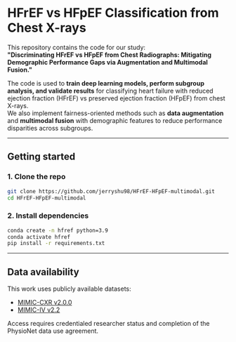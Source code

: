 # HFrEF vs HFpEF Classification from Chest X-rays

This repository contains the code for our study:  
**"Discriminating HFrEF vs HFpEF from Chest Radiographs: Mitigating Demographic Performance Gaps via Augmentation and Multimodal Fusion."**

The code is used to **train deep learning models, perform subgroup analysis, and validate results** for classifying heart failure with reduced ejection fraction (HFrEF) vs preserved ejection fraction (HFpEF) from chest X-rays.  
We also implement fairness-oriented methods such as **data augmentation** and **multimodal fusion** with demographic features to reduce performance disparities across subgroups.

---

## Getting started

### 1. Clone the repo
```bash
git clone https://github.com/jerryshu98/HFrEF-HFpEF-multimodal.git
cd HFrEF-HFpEF-multimodal
```

### 2. Install dependencies
```bash
conda create -n hfref python=3.9
conda activate hfref
pip install -r requirements.txt
```
---

## Data availability
This work uses publicly available datasets:  
- [MIMIC-CXR v2.0.0](https://physionet.org/content/mimic-cxr/2.0.0/)  
- [MIMIC-IV v2.2](https://physionet.org/content/mimiciv/2.2/)  

Access requires credentialed researcher status and completion of the PhysioNet data use agreement.